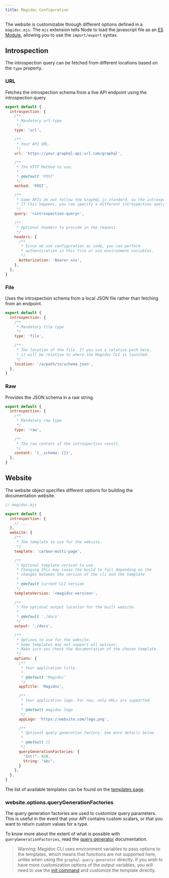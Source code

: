 ```yaml
---
title: Magidoc Configuration
---
```


The website is customizable through different options defined in a `magidoc.mjs`. The `mjs` extension tells Node to load the javascript file as an [ES Module](https://nodejs.org/api/esm.html), allowing you to use the `import/export` syntax.

## Introspection

The introspection query can be fetched from different locations based on the `type` property.

### URL

Fetches the introspection schema from a live API endpoint using the introspection query.

```javascript
export default {
  introspection: {
    /**
     * Mandatory url type
     */
    type: 'url',

    /**
     * Your API URL.
     */
    url: 'https://your-graphql-api-url.com/graphql',

    /**
     * The HTTP Method to use.
     *
     * @default 'POST'
     */
    method: 'POST',

    /**
     * Some APIs do not follow the GraphQL.js standard, so the introspection may be invalid for your API.
     * If this happens, you can specify a different introspection query to use.
     */
    query: '<introspection-query>',

    /**
     * Optional headers to provide in the request.
     */
    headers: {
      /**
       * Since we use configuration as code, you can perform
       * authentication in this file or use environment variables.
       */
      Authorization: 'Bearer xxx',
    },
  },
}
```

### File

Uses the introspection schema from a local JSON file rather than fetching from an endpoint.

```javascript
export default {
  introspection: {
    /**
     * Mandatory file type
     */
    type: 'file',

    /**
     * The location of the file. If you use a relative path here, 
     * it will be relative to where the Magidoc CLI is launched.
     */
    location: '/a/path/to/schema.json',
  },
}
```

### Raw

Provides the JSON schema in a raw string.

```javascript
export default {
  introspection: {
    /**
     * Mandatory raw type
     */
    type: 'raw',

    /**
     * The raw content of the introspection result.
     */
    content: '{__schema: {}}',
  },
}
```

## Website

The website object specifies different options for building the documentation website.

```javascript
// magidoc.mjs

export default {
  introspection: {
    // ...
  },
  website: {
    /**
     * The template to use for the website.
     */
    template: 'carbon-multi-page',

    /**
     * Optional template version to use.
     * Changing this may cause the build to fail depending on the
     * changes between the version of the cli and the template
     *
     * @default current CLI version
     */
    templateVersion: '<magidoc-version>',
    
    /**
     * The optional output location for the built website.
     *
     * @default './docs'
     */
    output: './docs',

    /**
     * Options to use for the website.
     * Some templates may not support all options.
     * Make sure you check the documentation of the chosen template.
     */
    options: {
      /**
       * Your application title.
       *
       * @default 'Magidoc'
       */
      appTitle: 'Magidoc',

      /**
       * Your application logo. For now, only URLs are supported.
       *
       * @default magidoc logo
       */
      appLogo: 'https://website.com/logo.png',

      /**
       * Optional query generation factory. See more details below
       * 
       * @default {}
       */
      queryGenerationFactories: {
        "Int!": 420,
        String: "abc",
      }
    },
  },
}
```

The list of available templates can be found on the [templates page](/templates/introduction).

### website.options.queryGenerationFactories 
The query generation factories are used to customize query parameters. This is useful in the event that your API contains custom scalars, or that you want to return custom values for a type. 

To know more about the extent of what is possible with `queryGenerationFactories`, read the [query generator](/plugins/graphql-query-generator) documentation. 

> Warning: Magidoc CLI uses environment variables to pass options to the templates, which means that functions are not supported here, unlike when using the `graphql-query-generator` directly. If you wish to have more customization options of the output variables, you will need to use the [init command](/cli/init) and customize the template directly. 